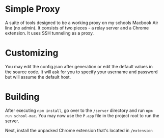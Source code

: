 # Simple Proxy
A suite of tools designed to be a working proxy on my schools Macbook Air line (no admin).
It consists of two pieces - a relay server and a Chrome extension. It uses SSH tunneling as a proxy.

# Customizing
You may edit the config.json after generation or edit the default values in the source code. It will ask for you to specify your username and password but will assume the default host.

# Building
After executing `npm install`, go over to the `/server` directory and run `npm run school-mac`.
You may now use the `P.app` file in the project root to run the server.

Next, install the unpacked Chrome extension that's located in `/extension`